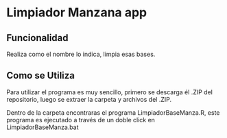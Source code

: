 # Limpiador Manzana app

## Funcionalidad

Realiza como el nombre lo indica, limpia esas bases.

## Como se Utiliza

Para utilizar el programa es muy sencillo, primero se descarga él .ZIP del repositorio, luego se extraer la carpeta y archivos del .ZIP.

Dentro de la carpeta encontraras el programa LimpiadorBaseManza.R, este programa es ejecutado a través de un doble click en LimpiadorBaseManza.bat
